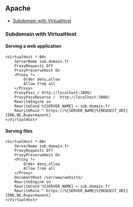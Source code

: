 ## Apache

* [Subdomain with VirtualHost](#subdomain-with-virtualhost)

### Subdomain with VirtualHost

#### Serving a web application
```
<VirtualHost *:80>
    ServerName sub.domain.fr
    ProxyRequests Off
    ProxyPreserveHost On
    <Proxy *>
        Order deny,allow
        Allow from all
    </Proxy>
    ProxyPass / http://localhost:3000/
    ProxyPassReverse /  http://localhost:3000/
    RewriteEngine on
    RewriteCond %{SERVER_NAME} = sub.domain.fr
    RewriteRule ^ https://%{SERVER_NAME}%{REQUEST_URI} [END,NE,R=permanent]
</VirtualHost>
```

#### Serving files
```
<VirtualHost *:80>
    ServerName sub.domain.fr
    ProxyRequests Off
    ProxyPreserveHost On
    <Proxy *>
        Order deny,allow
        Allow from all
    </Proxy>
    DocumentRoot /var/www/website/
    RewriteEngine on
    RewriteCond %{SERVER_NAME} = sub.domain.fr
    RewriteRule ^ https://%{SERVER_NAME}%{REQUEST_URI} [END,NE,R=permanent]
</VirtualHost>
```


